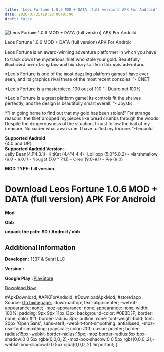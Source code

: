 ```yaml
---
title: 'Leos Fortune 1.0.6 MOD + DATA (full version) APK For Android'
date: 2020-01-25T19:28:00+01:00
draft: false
---
```


![Leos Fortune 1.0.6 MOD + DATA (full version) APK For Android](https://i1.wp.com/apkhome.net/wp-content/uploads/2020/01/Leos-Fortune-1.0.6-MOD-DATA-full-version.png "Leos Fortune 1.0.6 MOD + DATA (full version) APK For Android")

  

Leos Fortune 1.0.6 MOD + DATA (full version) APK For Android

Leos Fortune is an award-winning adventure platformer in which you have to track down the mysterious thief who stole your gold. Beautifully illustrated levels bring Leo and his story to life in this epic adventure.

\*Leo's Fortune is one of the most dazzling platform games I have ever seen, and its graphics rival those of the most recent consoles. "- CNET

\*Leo's Fortune is a masterpiece. 100 out of 100 "- Duuro.net 100%

\*Leo's Fortune is a great platform game¦ its controls fit the shelves perfectly, and the design is beautifully smart overall. "- Joystiq

\*"I'm going home to find out that my gold has been stolen!" For strange reasons, the thief dropped my pieces like bread crumbs through the woods. Despite the dangerousness of the situation, I must follow the trail of my treasure. No matter what awaits me, I have to find my fortune. "-Leopold

**Supported Android**  
{4.0 and UP}  
**Supported Android Version**:-  
Jelly Bean(4.1"4.3.1)- KitKat (4.4"4.4.4)- Lollipop (5.0"5.0.2) - Marshmallow (6.0 - 6.0.1) - Nougat (7.0 " 7.1.1) - Oreo (8.0-8.1) - Pie (9.0)

**MOD TYPE: full version**

Download Leos Fortune 1.0.6 MOD + DATA (full version) APK For Android
=====================================================================

**Mod**

**Obb**

**unpack the path: SD / Android / obb**

Additional Information
----------------------

**Developer :** 1337 & Senri LLC

**Version :**

**Google Play :** [PlayStore](https://play.google.com/store/apps/details?id=com.leosfortune)

  

[Download Now](https://store4app.co/post/leos-fortune-1-0-6-mod-data-full-version-apk-for-android_1579976583)

  
#ApkDownload, #APKForAndroid, #DownloadApkMod, #store4app  
Source: [Go homepage.](https://store4app.co/post/leos-fortune-1-0-6-mod-data-full-version-apk-for-android_1579976583) .downloadtop{ text-align:center; -webkit-appearance: none; -moz-appearance: none; appearance: none; width: 100%; padding: 9px 9px 11px 13px; background-color: #0EBD3F; border: none; color:#fff; border-radius: 3px; outline: none; font-weight;bold; font: 20px 'Open Sans', sans-serif; -webkit-font-smoothing: antialiased; -moz-osx-font-smoothing: grayscale; color: #fff; cursor: pointer; border-radius:15px;-webkit-border-radius:15px;-moz-border-radius:5px;box-shadow:0 0 5px rgba(0,0,0,.2);-moz-box-shadow:0 0 5px rgba(0,0,0,.2);-webkit-box-shadow:0 0 5px rgba(0,0,0,.2) !important; }